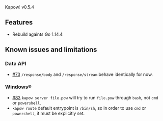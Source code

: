 Kapow! v0.5.4

## Features

* Rebuild againts Go 1.14.4

## Known issues and limitations

### Data API

* [#73][i73] `/response/body` and `/response/stream` behave identically for now.


### Windows®

* [#83][i83] `kapow server file.pow` will try to run `file.pow` through `bash`, not `cmd`
  or `powershell`.
* `kapow route` default entrypoint is `/bin/sh`, so in order to use `cmd` or
  `powershell`, it must be explicitly set.


[i73]: https://github.com/BBVA/kapow/issues/73
[i83]: https://github.com/BBVA/kapow/issues/83

